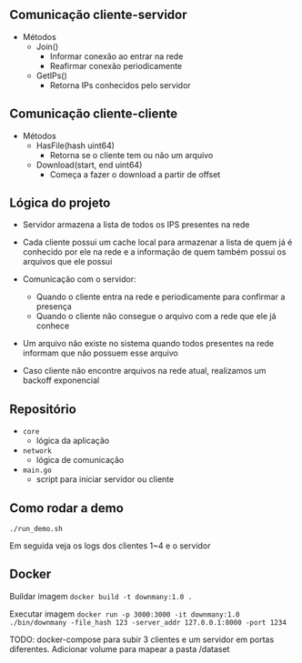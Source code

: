 ## Comunicação cliente-servidor

- Métodos
    - Join()
        - Informar conexão ao entrar na rede
        - Reafirmar conexão periodicamente
    - GetIPs()
        - Retorna IPs conhecidos pelo servidor

## Comunicação cliente-cliente

- Métodos
    - HasFile(hash uint64)
        - Retorna se o cliente tem ou não um arquivo
    - Download(start, end uint64)
        - Começa a fazer o download a partir de offset
     
## Lógica do projeto

  - Servidor armazena a lista de todos os IPS presentes na rede
  - Cada cliente possui um cache local para armazenar a lista de quem já é conhecido por ele na rede e a informação de quem também possui os arquivos que ele possui
  - Comunicação com o servidor:
      - Quando o cliente entra na rede e periodicamente para confirmar a presença
      - Quando o cliente não consegue o arquivo com a rede que ele já conhece
   
  - Um arquivo não existe no sistema quando todos presentes na rede informam que não possuem esse arquivo
  - Caso cliente não encontre arquivos na rede atual, realizamos um backoff exponencial

## Repositório

- `core`
  - lógica da aplicação
- `network`
  - lógica de comunicação
- `main.go`
  - script para iniciar servidor ou cliente

## Como rodar a demo

```
./run_demo.sh
```

Em seguida veja os logs dos clientes 1~4 e o servidor

## Docker

Buildar imagem
`docker build -t downmany:1.0 .`

Executar imagem
`docker run -p 3000:3000 -it downmany:1.0 ./bin/downmany -file_hash 123 -server_addr 127.0.0.1:8000 -port 1234`

TODO: docker-compose para subir 3 clientes e um servidor em portas diferentes. Adicionar volume para mapear a pasta /dataset
